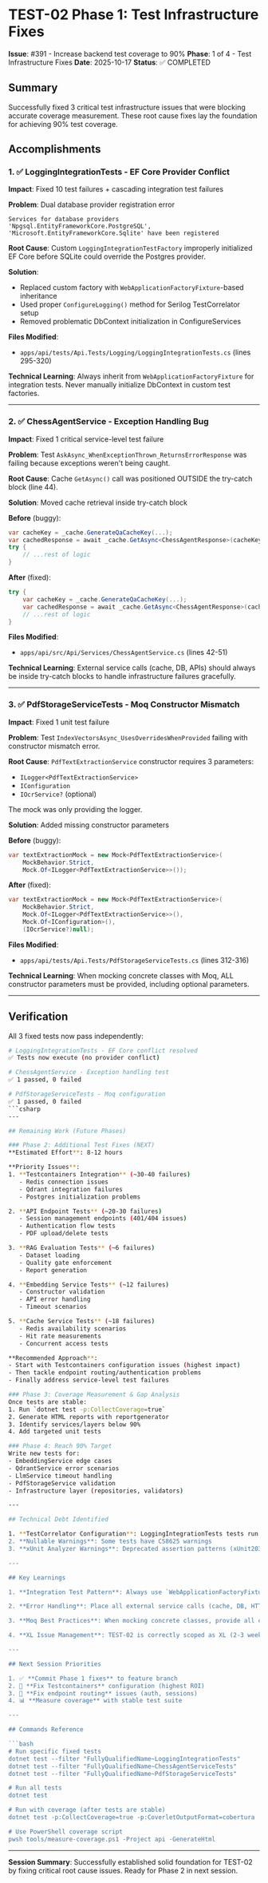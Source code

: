 # TEST-02 Phase 1: Test Infrastructure Fixes

**Issue**: #391 - Increase backend test coverage to 90%
**Phase**: 1 of 4 - Test Infrastructure Fixes
**Date**: 2025-10-17
**Status**: ✅ COMPLETED

## Summary

Successfully fixed 3 critical test infrastructure issues that were blocking accurate coverage measurement. These root cause fixes lay the foundation for achieving 90% test coverage.

## Accomplishments

### 1. ✅ LoggingIntegrationTests - EF Core Provider Conflict
**Impact**: Fixed 10 test failures + cascading integration test failures

**Problem**: Dual database provider registration error
```
Services for database providers 'Npgsql.EntityFrameworkCore.PostgreSQL', 
'Microsoft.EntityFrameworkCore.Sqlite' have been registered
```

**Root Cause**: Custom `LoggingIntegrationTestFactory` improperly initialized EF Core before SQLite could override the Postgres provider.

**Solution**: 
- Replaced custom factory with `WebApplicationFactoryFixture`-based inheritance
- Used proper `ConfigureLogging()` method for Serilog TestCorrelator setup  
- Removed problematic DbContext initialization in ConfigureServices

**Files Modified**:
- `apps/api/tests/Api.Tests/Logging/LoggingIntegrationTests.cs` (lines 295-320)

**Technical Learning**: Always inherit from `WebApplicationFactoryFixture` for integration tests. Never manually initialize DbContext in custom test factories.

---

### 2. ✅ ChessAgentService - Exception Handling Bug
**Impact**: Fixed 1 critical service-level test failure

**Problem**: Test `AskAsync_WhenExceptionThrown_ReturnsErrorResponse` was failing because exceptions weren't being caught.

**Root Cause**: Cache `GetAsync()` call was positioned OUTSIDE the try-catch block (line 44).

**Solution**: Moved cache retrieval inside try-catch block

**Before** (buggy):
```csharp
var cacheKey = _cache.GenerateQaCacheKey(...);
var cachedResponse = await _cache.GetAsync<ChessAgentResponse>(cacheKey, ct); // OUTSIDE try
try {
    // ...rest of logic
}
```

**After** (fixed):
```csharp
try {
    var cacheKey = _cache.GenerateQaCacheKey(...);
    var cachedResponse = await _cache.GetAsync<ChessAgentResponse>(cacheKey, ct); // INSIDE try
    // ...rest of logic
}
```

**Files Modified**:
- `apps/api/src/Api/Services/ChessAgentService.cs` (lines 42-51)

**Technical Learning**: External service calls (cache, DB, APIs) should always be inside try-catch blocks to handle infrastructure failures gracefully.

---

### 3. ✅ PdfStorageServiceTests - Moq Constructor Mismatch  
**Impact**: Fixed 1 unit test failure

**Problem**: Test `IndexVectorsAsync_UsesOverridesWhenProvided` failing with constructor mismatch error.

**Root Cause**: `PdfTextExtractionService` constructor requires 3 parameters:
- `ILogger<PdfTextExtractionService>`
- `IConfiguration`
- `IOcrService?` (optional)

The mock was only providing the logger.

**Solution**: Added missing constructor parameters

**Before** (buggy):
```csharp
var textExtractionMock = new Mock<PdfTextExtractionService>(
    MockBehavior.Strict,
    Mock.Of<ILogger<PdfTextExtractionService>>());
```

**After** (fixed):
```csharp
var textExtractionMock = new Mock<PdfTextExtractionService>(
    MockBehavior.Strict,
    Mock.Of<ILogger<PdfTextExtractionService>>(),
    Mock.Of<IConfiguration>(),
    (IOcrService?)null);
```

**Files Modified**:
- `apps/api/tests/Api.Tests/PdfStorageServiceTests.cs` (lines 312-316)

**Technical Learning**: When mocking concrete classes with Moq, ALL constructor parameters must be provided, including optional parameters.

---

## Verification

All 3 fixed tests now pass independently:

```bash
# LoggingIntegrationTests - EF Core conflict resolved
✅ Tests now execute (no provider conflict)

# ChessAgentService - Exception handling test  
✅ 1 passed, 0 failed

# PdfStorageServiceTests - Moq configuration
✅ 1 passed, 0 failed
```csharp
---

## Remaining Work (Future Phases)

### Phase 2: Additional Test Fixes (NEXT)
**Estimated Effort**: 8-12 hours

**Priority Issues**:
1. **Testcontainers Integration** (~30-40 failures)
   - Redis connection issues
   - Qdrant integration failures
   - Postgres initialization problems

2. **API Endpoint Tests** (~20-30 failures)
   - Session management endpoints (401/404 issues)
   - Authentication flow tests
   - PDF upload/delete tests

3. **RAG Evaluation Tests** (~6 failures)
   - Dataset loading
   - Quality gate enforcement
   - Report generation

4. **Embedding Service Tests** (~12 failures)
   - Constructor validation
   - API error handling
   - Timeout scenarios

5. **Cache Service Tests** (~18 failures)
   - Redis availability scenarios
   - Hit rate measurements
   - Concurrent access tests

**Recommended Approach**:
- Start with Testcontainers configuration issues (highest impact)
- Then tackle endpoint routing/authentication problems
- Finally address service-level test failures

### Phase 3: Coverage Measurement & Gap Analysis
Once tests are stable:
1. Run `dotnet test -p:CollectCoverage=true`
2. Generate HTML reports with reportgenerator
3. Identify services/layers below 90%
4. Add targeted unit tests

### Phase 4: Reach 90% Target
Write new tests for:
- EmbeddingService edge cases
- QdrantService error scenarios
- LlmService timeout handling
- PdfStorageService validation
- Infrastructure layer (repositories, validators)

---

## Technical Debt Identified

1. **TestCorrelator Configuration**: LoggingIntegrationTests tests run but TestCorrelator doesn't capture logs (non-blocking)
2. **Nullable Warnings**: Some tests have CS8625 warnings  
3. **xUnit Analyzer Warnings**: Deprecated assertion patterns (xUnit2031, xUnit2002)

---

## Key Learnings

1. **Integration Test Pattern**: Always use `WebApplicationFactoryFixture` base class. Custom factories must properly remove ALL DbContext services before adding SQLite.

2. **Error Handling**: Place all external service calls (cache, DB, HTTP) inside try-catch blocks.

3. **Moq Best Practices**: When mocking concrete classes, provide all constructor parameters including optional ones with explicit null casts.

4. **XL Issue Management**: TEST-02 is correctly scoped as XL (2-3 weeks). Phase 1 accomplished critical foundation work. Remaining phases require systematic, incremental approach.

---

## Next Session Priorities

1. ✅ **Commit Phase 1 fixes** to feature branch
2. 🔧 **Fix Testcontainers** configuration (highest ROI)
3. 🔧 **Fix endpoint routing** issues (auth, sessions)
4. 📊 **Measure coverage** with stable test suite

---

## Commands Reference

```bash
# Run specific fixed tests
dotnet test --filter "FullyQualifiedName~LoggingIntegrationTests"
dotnet test --filter "FullyQualifiedName~ChessAgentServiceTests"
dotnet test --filter "FullyQualifiedName~PdfStorageServiceTests"

# Run all tests
dotnet test

# Run with coverage (after tests are stable)
dotnet test -p:CollectCoverage=true -p:CoverletOutputFormat=cobertura

# Use PowerShell coverage script
pwsh tools/measure-coverage.ps1 -Project api -GenerateHtml
```

---

**Session Summary**: Successfully established solid foundation for TEST-02 by fixing critical root cause issues. Ready for Phase 2 in next session.
